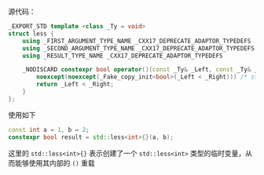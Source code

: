 
源代码：

```cpp
_EXPORT_STD template <class _Ty = void>
struct less {
    using _FIRST_ARGUMENT_TYPE_NAME _CXX17_DEPRECATE_ADAPTOR_TYPEDEFS  = _Ty;
    using _SECOND_ARGUMENT_TYPE_NAME _CXX17_DEPRECATE_ADAPTOR_TYPEDEFS = _Ty;
    using _RESULT_TYPE_NAME _CXX17_DEPRECATE_ADAPTOR_TYPEDEFS          = bool;

    _NODISCARD constexpr bool operator()(const _Ty& _Left, const _Ty& _Right) const
        noexcept(noexcept(_Fake_copy_init<bool>(_Left < _Right))) /* strengthened */ {
        return _Left < _Right;
    }
};
```

使用如下

```cpp
const int a = 1, b = 2;
constexpr bool result = std::less<int>{}(a, b);
```

这里的 `std::less<int>{}` 表示创建了一个 `std::less<int>` 类型的临时变量，从而能够使用其内部的 `()` 重载
